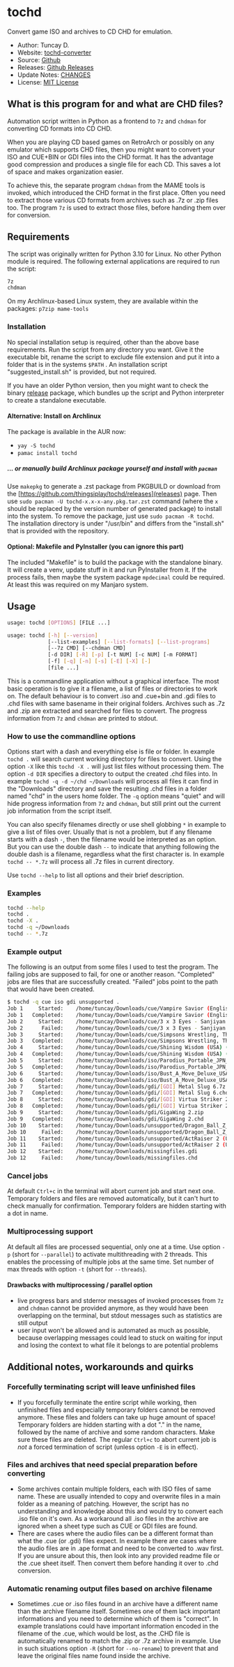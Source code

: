 # tochd

Convert game ISO and archives to CD CHD for emulation.

- Author: Tuncay D.
- Website: [tochd-converter](https://thingsiplay.game.blog/tochd-converter)
- Source: [Github](https://github.com/thingsiplay/tochd)
- Releases: [Github Releases](https://github.com/thingsiplay/tochd/releases)
- Update Notes: [CHANGES](CHANGES.md)
- License: [MIT License](LICENSE)

## What is this program for and what are CHD files?

Automation script written in Python as a frontend to `7z` and `chdman` for
converting CD formats into CD CHD.

When you are playing CD based games on RetroArch or possibly on any emulator
which supports CHD files, then you might want to convert your ISO and CUE+BIN
or GDI files into the CHD format. It has the advantage good compression and
produces a single file for each CD. This saves a lot of space and makes
organization easier.

To achieve this, the separate program `chdman` from the MAME tools is invoked,
which introduced the CHD format in the first place. Often you need to extract
those various CD formats from archives such as .7z or .zip files too. The
program `7z` is used to extract those files, before handing them over for
conversion.

## Requirements

The script was originally written for Python 3.10 for Linux. No other Python
module is required. The following external applications are required to run
the script:

```bash
7z
chdman
```

On my Archlinux-based Linux system, they are available within the packages:
`p7zip mame-tools`

### Installation

No special installation setup is required, other than the above base
requirements. Run the script from any directory you want. Give it the
executable bit, rename the script to exclude file extension and put it into a
folder that is in the systems `$PATH` . An installation script
"suggested_install.sh" is provided, but not required.

If you have an older Python version, then you might want to check the binary
[release](https://github.com/thingsiplay/tochd/releases) package, which bundles
up the script and Python interpreter to create a standalone executable.

#### Alternative: Install on Archlinux

The package is available in the AUR now:

- `yay -S tochd`
- `pamac install tochd`

##### ... or manually build Archlinux package yourself and install with `pacman`

Use `makepkg` to generate a .zst
package from PKGBUILD or download from the
[https://github.com/thingsiplay/tochd/releases](releases) page.
Then use `sudo pacman -U tochd-x.x-x-any.pkg.tar.zst` command (where the `x`
should be replaced by the version number of generated package) to install into
the system. To remove the package, just use `sudo pacman -R tochd`. The
installation directory is under "/usr/bin" and differs from the
"install.sh" that is provided with the repository.

#### Optional: Makefile and PyInstaller (you can ignore this part)

The included "Makefile" is to build the package with the standalone binary. It
will create a venv, update stuff in it and run PyInstaller from it. If the
process fails, then maybe the system package `mpdecimal` could be required. At
least this was required on my Manjaro system.

## Usage

```bash
usage: tochd [OPTIONS] [FILE ...]

usage: tochd [-h] [--version]
             [--list-examples] [--list-formats] [--list-programs]
             [--7z CMD] [--chdman CMD]
             [-d DIR] [-R] [-p] [-t NUM] [-c NUM] [-m FORMAT]
             [-f] [-q] [-n] [-s] [-E] [-X] [-]
             [file ...]
```

This is a commandline application without a graphical interface. The most basic
operation is to give it a filename, a list of files or directories to work on.
The default behaviour is to convert .iso and .cue+bin and .gdi files to .chd
files with same basename in their original folders. Archives such as .7z and
.zip are extracted and searched for files to convert. The progress information
from `7z` and `chdman` are printed to stdout.

### How to use the commandline options

Options start with a dash and everything else is file or folder. In example
`tochd .` will search current working directory for files to convert. Using the
option `-X` like this `tochd -X .` will just list files without processing
them. The option `-d DIR` specifies a directory to output the created .chd
files into. In example `tochd -q -d ~/chd ~/Downloads` will process all files
it can find in the "Downloads" directory and save the resulting .chd files in a
folder named "chd" in the users home folder. The `-q` option means "quiet" and
will hide progress information from `7z` and `chdman`, but still print out the
current job information from the script itself.

You can also specify filenames directly or use shell globbing `*` in example to
give a list of files over. Usually that is not a problem, but if any filename
starts with a dash `-`, then the filename would be interpreted as an option.
But you can use the double dash `--` to indicate that anything following the
double dash is a filename, regardless what the first character is. In example
`tochd -- *.7z` will process all .7z files in current directory.

Use `tochd --help` to list all options and their brief description.

### Examples

```bash
tochd --help
tochd .
tochd -X .
tochd -q ~/Downloads
tochd -- *.7z
```

### Example output

The following is an output from some files I used to test the program. The
failing jobs are supposed to fail, for one or another reason. "Completed" jobs
are files that are successfully created. "Failed" jobs point to the path that
would have been created.

```bash
$ tochd -q cue iso gdi unsupported .
Job 1     Started:    /home/tuncay/Downloads/cue/Vampire Savior (English v1.0).7z
Job 1   Completed:    /home/tuncay/Downloads/cue/Vampire Savior (English v1.0).chd
Job 2     Started:    /home/tuncay/Downloads/cue/3 x 3 Eyes - Sanjiyan Hensei (ACD, SCD)(JPN).zip
Job 2      Failed:    /home/tuncay/Downloads/cue/3 x 3 Eyes - Sanjiyan Hensei (ACD, SCD)(JPN).chd
Job 3     Started:    /home/tuncay/Downloads/cue/Simpsons Wrestling, The (USA).7z
Job 3   Completed:    /home/tuncay/Downloads/cue/Simpsons Wrestling, The (USA).chd
Job 4     Started:    /home/tuncay/Downloads/cue/Shining Wisdom (USA) (DW0355).rar
Job 4   Completed:    /home/tuncay/Downloads/cue/Shining Wisdom (USA) (DW0355).chd
Job 5     Started:    /home/tuncay/Downloads/iso/Parodius_Portable_JPN_PSP-Caravan.iso
Job 5   Completed:    /home/tuncay/Downloads/iso/Parodius_Portable_JPN_PSP-Caravan.chd
Job 6     Started:    /home/tuncay/Downloads/iso/Bust_A_Move_Deluxe_USA_PSP-pSyPSP.iso
Job 6   Completed:    /home/tuncay/Downloads/iso/Bust_A_Move_Deluxe_USA_PSP-pSyPSP.chd
Job 7     Started:    /home/tuncay/Downloads/gdi/[GDI] Metal Slug 6.7z
Job 7   Completed:    /home/tuncay/Downloads/gdi/[GDI] Metal Slug 6.chd
Job 8     Started:    /home/tuncay/Downloads/gdi/[GDI] Virtua Striker 2 (US).7z
Job 8   Completed:    /home/tuncay/Downloads/gdi/[GDI] Virtua Striker 2 (US).chd
Job 9     Started:    /home/tuncay/Downloads/gdi/GigaWing 2.zip
Job 9   Completed:    /home/tuncay/Downloads/gdi/GigaWing 2.chd
Job 10    Started:    /home/tuncay/Downloads/unsupported/Dragon_Ball_Z_Shin_Budokai_USA_PSP-DMU.rar
Job 10     Failed:    /home/tuncay/Downloads/unsupported/Dragon_Ball_Z_Shin_Budokai_USA_PSP-DMU.chd
Job 11    Started:    /home/tuncay/Downloads/unsupported/ActRaiser 2 (USA) (MSU1) [Hack by Conn & Kurrono v4].7z
Job 11     Failed:    /home/tuncay/Downloads/unsupported/ActRaiser 2 (USA) (MSU1) [Hack by Conn & Kurrono v4].chd
Job 12    Started:    /home/tuncay/Downloads/missingfiles.gdi
Job 12     Failed:    /home/tuncay/Downloads/missingfiles.chd
```

### Cancel jobs

At default `Ctrl+c` in the terminal will abort current job and start next one.
Temporary folders and files are removed automatically, but it can't hurt to
check manually for confirmation. Temporary folders are hidden starting with a
dot in name.

### Multiprocessing support

At default all files are processed sequential, only one at a time. Use option
`-p` (short for `--parallel`) to activate multithreading with 2 threads. This
enables the processing of multiple jobs at the same time. Set number of max
threads with option `-t` (short for `--threads`).

#### Drawbacks with multiprocessing / parallel option

- live progress bars and stderror messages of invoked processes from `7z` and
  `chdman` cannot be provided anymore, as they would have been overlapping on
  the terminal, but stdout messages such as statistics are still output
- user input won't be allowed and is automated as much as possible, because
  overlapping messages could lead to stuck on waiting for input and losing the
  context to what file it belongs to are potential problems

## Additional notes, workarounds and quirks

### Forcefully terminating script will leave unfinished files

- If you forcefully terminate the entire script while working, then unfinished
  files and especially temporary folders cannot be removed anymore. These files
  and folders can take up huge amount of space! Temporary folders are hidden
  starting with a dot "." in the name, followed by the name of archive and some
  random characters. Make sure these files are deleted. The regular `Ctrl+c` to
  abort current job is _not_ a forced termination of script (unless option `-E`
  is in effect).

### Files and archives that need special preparation before converting

- Some archives contain multiple folders, each with ISO files of same name. These
  are usually intended to copy and overwrite files in a main folder as a meaning
  of patching. However, the script has no understanding and knowledge about this
  and would try to convert each .iso file on it's own. As a workaround all .iso
  files in the archive are ignored when a sheet type such as CUE or GDI files are
  found.
- There are cases where the audio files can be a different format than what the
  .cue (or .gdi) files expect. In example there are cases where the audio files
  are in .ape format and need to be converted to .wav first. If you are unsure
  about this, then look into any provided readme file or the .cue sheet itself.
  Then convert them before handing it over to .chd conversion.

### Automatic renaming output files based on archive filename

- Sometimes .cue or .iso files found in an archive have a different name than the
  archive filename itself. Sometimes one of them lack important informations and
  you need to determine which of them is "correct". In example translations could
  have important information encoded in the filename of the .cue, which would be
  lost, as the .CHD file is automatically renamed to match the .zip or .7z
  archive in example. Use in such situations option `-R` (short for
  `--no-rename`) to prevent that and leave the original files name found inside
  the archive.
